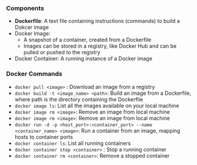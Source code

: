 
### Components
- **Dockerfile**: A text file containing instructions (commands) to build a Dokcer image
- Docker Image: 
	- A snapshot of a container, created from a Dockerfile
	- Images can be stored in a registry, like Docker Hub and can be pulled or pushed to the registry
- Docker Container: A running instance of a Docker image


### Docker Commands
- `docker pull <image>` : Download an image from a registry
- `docker build -t <image_name> <path>`: Build an image from a Dockerfile, where path is the directory containing the Dockerfile
- `docker image ls`: List all the images available on your local machine
- `docker image rm <image>`: Remove an image from local machine
- `docker image rm <image>`: Remove an image from local machine
- `docker run -d -p <host_port>:<container_port> --name <container_name> <image>`: Run a container from an image, mapping hosts to container ports
- `docker container ls`: List all running containers
- `docker container stop <container>` : Stop a running container
- `docker container rm <container>`: Remove a stopped container